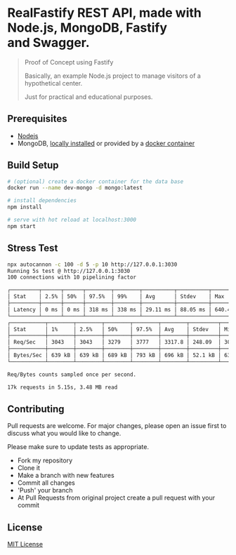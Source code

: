 # RealFastify REST API, made with Node.js, MongoDB, Fastify and Swagger.

> Proof of Concept using Fastify
>
> Basically, an example Node.js project to manage visitors of a hypothetical center.
>
> Just for practical and educational purposes.

## Prerequisites

- [Nodejs](https://nodejs.org)
- MongoDB, [locally installed](https://www.mongodb.com/download-center/community) or provided by a [docker container](https://hub.docker.com/_/mongo)

## Build Setup

```bash
# (optional) create a docker container for the data base
docker run --name dev-mongo -d mongo:latest

# install dependencies
npm install

# serve with hot reload at localhost:3000
npm start
```

## Stress Test

```bash
npx autocannon -c 100 -d 5 -p 10 http://127.0.0.1:3030
Running 5s test @ http://127.0.0.1:3030
100 connections with 10 pipelining factor

┌─────────┬──────┬──────┬────────┬────────┬──────────┬──────────┬───────────┐
│ Stat    │ 2.5% │ 50%  │ 97.5%  │ 99%    │ Avg      │ Stdev    │ Max       │
├─────────┼──────┼──────┼────────┼────────┼──────────┼──────────┼───────────┤
│ Latency │ 0 ms │ 0 ms │ 318 ms │ 338 ms │ 29.11 ms │ 88.05 ms │ 640.43 ms │
└─────────┴──────┴──────┴────────┴────────┴──────────┴──────────┴───────────┘
┌───────────┬────────┬────────┬────────┬────────┬────────┬─────────┬────────┐
│ Stat      │ 1%     │ 2.5%   │ 50%    │ 97.5%  │ Avg    │ Stdev   │ Min    │
├───────────┼────────┼────────┼────────┼────────┼────────┼─────────┼────────┤
│ Req/Sec   │ 3043   │ 3043   │ 3279   │ 3777   │ 3317.8 │ 248.09  │ 3042   │
├───────────┼────────┼────────┼────────┼────────┼────────┼─────────┼────────┤
│ Bytes/Sec │ 639 kB │ 639 kB │ 689 kB │ 793 kB │ 696 kB │ 52.1 kB │ 639 kB │
└───────────┴────────┴────────┴────────┴────────┴────────┴─────────┴────────┘

Req/Bytes counts sampled once per second.

17k requests in 5.15s, 3.48 MB read
```

## Contributing

Pull requests are welcome. For major changes, please open an issue first to discuss what you would like to change.

Please make sure to update tests as appropriate.

- Fork my repository
- Clone it
- Make a branch with new features
- Commit all changes
- 'Push' your branch
- At Pull Requests from original project create a pull request with your commit

## License

[MIT License](https://github.com/wborbajr/RealFastify/blob/master/LICENSE)
